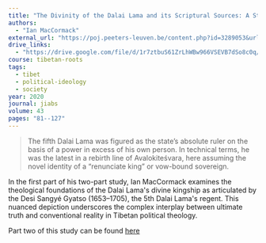```yaml
---
title: "The Divinity of the Dalai Lama and its Scriptural Sources: A Study in Tibetan Political Theology"
authors:
  - "Ian MacCormack"
external_url: "https://poj.peeters-leuven.be/content.php?id=3289053&url=article&download=yes"
drive_links:
  - "https://drive.google.com/file/d/1r7ztbuS61ZrLhWBw966VSEVB7dSo8c0q/view?usp=drivesdk"
course: tibetan-roots
tags:
  - tibet
  - political-ideology
  - society
year: 2020
journal: jiabs
volume: 43
pages: "81--127"
---
```


> The fifth Dalai Lama was figured as the state’s absolute ruler on the basis of a power in excess of his own person. In technical terms, he was the latest in a rebirth line of Avalokiteśvara, here assuming the novel identity of a “renunciate king” or vow-bound sovereign.

In the first part of his two-part study, Ian MacCormack examines the theological foundations of the Dalai Lama's divine kingship as articulated by the Desi Sangyé Gyatso (1653–1705), the 5th Dalai Lama's regent. This nuanced depiction underscores the complex interplay between ultimate truth and conventional reality in Tibetan political theology.

Part two of this study can be found [here](/content/articles/mortality-of-the-dalai-lama_maccormack-ian.md)

